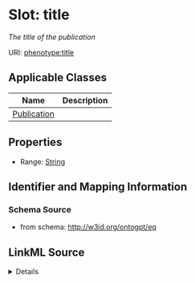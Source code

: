 # Slot: title
_The title of the publication_


URI: [phenotype:title](http://w3id.org/ontogpt/phenotype/title)



<!-- no inheritance hierarchy -->




## Applicable Classes

| Name | Description |
| --- | --- |
[Publication](Publication.md) | 






## Properties

* Range: [String](String.md)







## Identifier and Mapping Information







### Schema Source


* from schema: http://w3id.org/ontogpt/eq




## LinkML Source

<details>
```yaml
name: title
description: The title of the publication
from_schema: http://w3id.org/ontogpt/eq
rank: 1000
alias: title
owner: Publication
domain_of:
- Publication
range: string

```
</details>